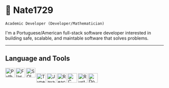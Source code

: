 # 🦀 Nate1729

`Academic Developer (Developer/Mathematician)`

I'm a Portuguese/American full-stack software developer interested in building safe, scalable,
and maintable software that solves problems. 

---
## Language and Tools
<img align="left" alt="Python" width="30px" src="https://cdn.jsdelivr.net/gh/devicons/devicon/icons/python/python-original.svg" />
<img align="left" alt="Flask" width="30px" src="https://cdn.jsdelivr.net/gh/devicons/devicon/icons/flask/flask-original.svg" />
<img align="left" alt="SQLAlchemy" width="30px" src="https://cdn.jsdelivr.net/gh/devicons/devicon/icons/sqlalchemy/sqlalchemy-original-wordmark.svg" />
<br/>

<img align="left" alt="Typescript" width="30px" src="https://cdn.jsdelivr.net/gh/devicons/devicon/icons/typescript/typescript-original.svg" />
<img align="left" alt="Javascript" width="30px" src="https://cdn.jsdelivr.net/gh/devicons/devicon/icons/javascript/javascript-original.svg" />
<img align="left" alt="React" width="30px" src="https://cdn.jsdelivr.net/gh/devicons/devicon/icons/react/react-original.svg" />

<img align="left" alt="C" width="30px" src="https://cdn.jsdelivr.net/gh/devicons/devicon/icons/c/c-original.svg" />

<img align="left" alt="Rust" width="30px" src="https://cdn.jsdelivr.net/gh/devicons/devicon/icons/rust/rust-plain.svg" />

<img align="left" alt="Docker" width="30px" src="https://cdn.jsdelivr.net/gh/devicons/devicon/icons/docker/docker-original.svg" />


<!--
**Nate1729/Nate1729** is a ✨ _special_ ✨ repository because its `README.md` (this file) appears on your GitHub profile.

Here are some ideas to get you started:

- 🔭 I’m currently working on ...
- 🌱 I’m currently learning ...
- 👯 I’m looking to collaborate on ...
- 🤔 I’m looking for help with ...
- 💬 Ask me about ...
- 📫 How to reach me: ...
- 😄 Pronouns: ...
- ⚡ Fun fact: ...
-->
